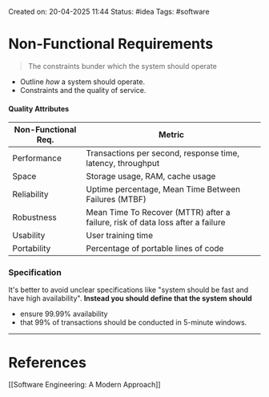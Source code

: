 Created on: 20-04-2025 11:44
Status: #idea
Tags: #software
# Non-Functional Requirements
>The constraints bunder which the system should operate 

- Outline _how_ a system should operate.
- Constraints and the quality of service.


#### Quality Attributes
|**Non-Functional Req.**|**Metric**|
|---|---|
|Performance|Transactions per second, response time, latency, throughput|
|Space|Storage usage, RAM, cache usage|
|Reliability|Uptime percentage, Mean Time Between Failures (MTBF)|
|Robustness|Mean Time To Recover (MTTR) after a failure, risk of data loss after a failure|
|Usability|User training time|
|Portability|Percentage of portable lines of code|
### Specification
It's better to avoid unclear specifications like "system should be fast and have high availability". 
__Instead you should define that the system should__
- ensure 99.99% availability
- that 99% of transactions should be conducted in 5-minute windows.

-----------------
# References
[[Software Engineering:  A Modern Approach]]